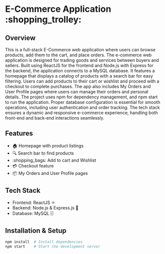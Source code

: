 # E-Commerce Application :shopping_trolley:
## Overview
This is a full-stack E-Commerce web application where users can browse products, add them to the cart, and place orders.
The e-commerce web application is designed for trading goods and services between buyers and sellers. Built using ReactJS for the frontend and Node.js with Express for the backend, the application connects to a MySQL database. It features a homepage that displays a catalog of products with a search bar for easy filtering. Users can add products to their cart or wishlist and proceed with a checkout to complete purchases. The app also includes My Orders and User Profile pages where users can manage their orders and personal details. The project uses npm for dependency management, and npm start to run the application. Proper database configuration is essential for smooth operations, including user authentication and order tracking. The tech stack ensures a dynamic and responsive e-commerce experience, handling both front-end and back-end interactions seamlessly.
## Features
- :house: Homepage with product listings
- :mag: Search bar to find products
- :shopping_bags: Add to cart and Wishlist
- :credit_card: Checkout feature
- :package: My Orders and User Profile pages
## Tech Stack
- Frontend: ReactJS :atom_symbol:
- Backend: Node.js & Express.js :rocket:
- Database: MySQL :file_cabinet:
## Installation & Setup
```sh
npm install  # Install dependencies
npm start    # Start the development server






